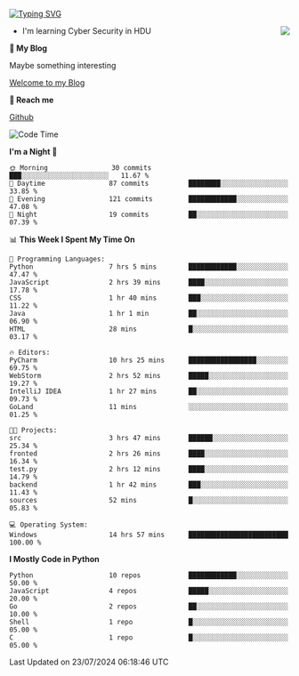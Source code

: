[![Typing SVG](https://readme-typing-svg.herokuapp.com?font=Fira+Code&pause=1000&random=false&width=450&height=60&lines=Hello+%F0%9F%91%8B%F0%9F%8F%BB;I'm+JBNRZ)](https://git.io/typing-svg)

<a href="#">
  <img align="right" src="https://github-readme-stats.vercel.app/api?username=JBNRZ&show_icons=true&bg_color=15,f2f7fd,E0EAFC" />
</a>

- I'm learning Cyber Security in HDU

 **🌱 My Blog**

Maybe something interesting

[Welcome to my Blog](https://jbnrz.com.cn/)

 **💬 Reach me** 

[Github](https://github.com/JBNRZ)


<!--START_SECTION:waka-->
![Code Time](http://img.shields.io/badge/Code%20Time-613%20hrs%2041%20mins-blue)

**I'm a Night 🦉** 

```text
🌞 Morning                30 commits          ███░░░░░░░░░░░░░░░░░░░░░░   11.67 % 
🌆 Daytime                87 commits          ████████░░░░░░░░░░░░░░░░░   33.85 % 
🌃 Evening                121 commits         ████████████░░░░░░░░░░░░░   47.08 % 
🌙 Night                  19 commits          ██░░░░░░░░░░░░░░░░░░░░░░░   07.39 % 
```


📊 **This Week I Spent My Time On** 

```text
💬 Programming Languages: 
Python                   7 hrs 5 mins        ████████████░░░░░░░░░░░░░   47.47 % 
JavaScript               2 hrs 39 mins       ████░░░░░░░░░░░░░░░░░░░░░   17.78 % 
CSS                      1 hr 40 mins        ███░░░░░░░░░░░░░░░░░░░░░░   11.22 % 
Java                     1 hr 1 min          ██░░░░░░░░░░░░░░░░░░░░░░░   06.90 % 
HTML                     28 mins             █░░░░░░░░░░░░░░░░░░░░░░░░   03.17 % 

🔥 Editors: 
PyCharm                  10 hrs 25 mins      █████████████████░░░░░░░░   69.75 % 
WebStorm                 2 hrs 52 mins       █████░░░░░░░░░░░░░░░░░░░░   19.27 % 
IntelliJ IDEA            1 hr 27 mins        ██░░░░░░░░░░░░░░░░░░░░░░░   09.73 % 
GoLand                   11 mins             ░░░░░░░░░░░░░░░░░░░░░░░░░   01.25 % 

🐱‍💻 Projects: 
src                      3 hrs 47 mins       ██████░░░░░░░░░░░░░░░░░░░   25.34 % 
fronted                  2 hrs 26 mins       ████░░░░░░░░░░░░░░░░░░░░░   16.34 % 
test.py                  2 hrs 12 mins       ████░░░░░░░░░░░░░░░░░░░░░   14.79 % 
backend                  1 hr 42 mins        ███░░░░░░░░░░░░░░░░░░░░░░   11.43 % 
sources                  52 mins             █░░░░░░░░░░░░░░░░░░░░░░░░   05.83 % 

💻 Operating System: 
Windows                  14 hrs 57 mins      █████████████████████████   100.00 % 
```

**I Mostly Code in Python** 

```text
Python                   10 repos            ████████████░░░░░░░░░░░░░   50.00 % 
JavaScript               4 repos             █████░░░░░░░░░░░░░░░░░░░░   20.00 % 
Go                       2 repos             ██░░░░░░░░░░░░░░░░░░░░░░░   10.00 % 
Shell                    1 repo              █░░░░░░░░░░░░░░░░░░░░░░░░   05.00 % 
C                        1 repo              █░░░░░░░░░░░░░░░░░░░░░░░░   05.00 % 
```




 Last Updated on 23/07/2024 06:18:46 UTC
<!--END_SECTION:waka-->

